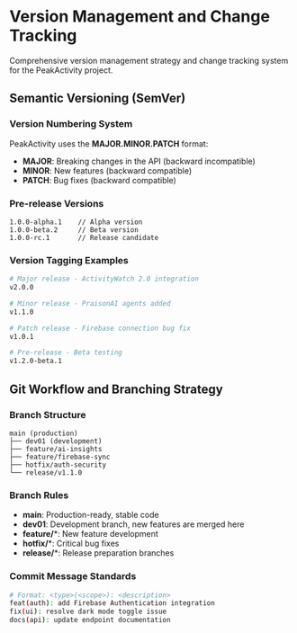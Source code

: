 # Version Management and Change Tracking

Comprehensive version management strategy and change tracking system for the PeakActivity project.

## Semantic Versioning (SemVer)

### Version Numbering System
PeakActivity uses the **MAJOR.MINOR.PATCH** format:

- **MAJOR**: Breaking changes in the API (backward incompatible)
- **MINOR**: New features (backward compatible)
- **PATCH**: Bug fixes (backward compatible)

### Pre-release Versions
```
1.0.0-alpha.1    // Alpha version
1.0.0-beta.2     // Beta version  
1.0.0-rc.1       // Release candidate
```

### Version Tagging Examples
```bash
# Major release - ActivityWatch 2.0 integration
v2.0.0

# Minor release - PraisonAI agents added
v1.1.0

# Patch release - Firebase connection bug fix
v1.0.1

# Pre-release - Beta testing
v1.2.0-beta.1
```

## Git Workflow and Branching Strategy

### Branch Structure
```
main (production)
├── dev01 (development)
├── feature/ai-insights
├── feature/firebase-sync
├── hotfix/auth-security
└── release/v1.1.0
```

### Branch Rules
- **main**: Production-ready, stable code
- **dev01**: Development branch, new features are merged here
- **feature/***: New feature development
- **hotfix/***: Critical bug fixes
- **release/***: Release preparation branches

### Commit Message Standards
```bash
# Format: <type>(<scope>): <description>
feat(auth): add Firebase Authentication integration
fix(ui): resolve dark mode toggle issue
docs(api): update endpoint documentation
```
